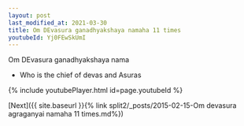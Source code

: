 ```yaml
---
layout: post
last_modified_at: 2021-03-30
title: Om DEvasura ganadhyakshaya namaha 11 times
youtubeId: Yj0FEwSkUmI
---
```

 
 
Om DEvasura ganadhyakshaya nama 
 
 -  Who is the chief of devas and Asuras 
 
  
 
  
 
 
 
 
 
 


{% include youtubePlayer.html id=page.youtubeId %}
 
[Next]({{ site.baseurl }}{% link  split2/_posts/2015-02-15-Om devasura agraganyai namaha 11 times.md%})
 
